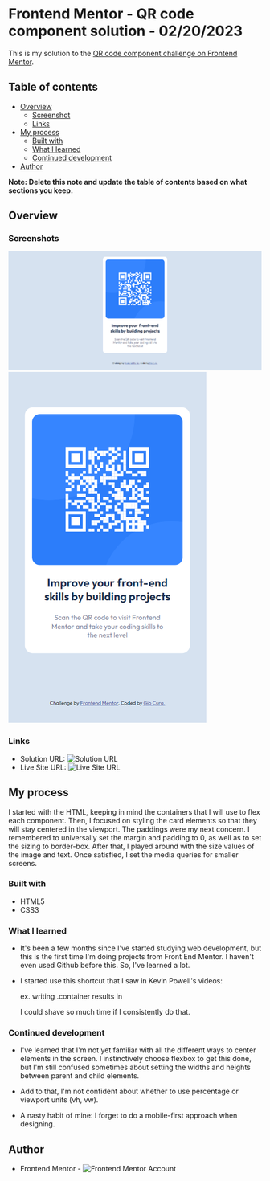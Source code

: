 # Frontend Mentor - QR code component solution - 02/20/2023

This is my solution to the [QR code component challenge on Frontend Mentor](https://www.frontendmentor.io/challenges/qr-code-component-iux_sIO_H).

## Table of contents

- [Overview](#overview)
  - [Screenshot](#screenshot)
  - [Links](#links)
- [My process](#my-process)
  - [Built with](#built-with)
  - [What I learned](#what-i-learned)
  - [Continued development](#continued-development)
- [Author](#author)

**Note: Delete this note and update the table of contents based on what sections you keep.**

## Overview

### Screenshots

![Desktop Screenshot](images/screenshot-desktop.png)
![Mobile Screenshot](images/screenshot-mobile.png)

### Links

- Solution URL: ![Solution URL](https://your-solution-url.com)
- Live Site URL: ![Live Site URL](https://gc5-qrcomponent.netlify.app)

## My process

I started with the HTML, keeping in mind the containers that I will use to flex each component.
Then, I focused on styling the card elements so that they will stay centered in the viewport. The paddings were my next concern. I remembered to universally set the margin and padding to 0, as well as to set the sizing to border-box. After that, I played around with the size values of the image and text. Once satisfied, I set the media queries for smaller screens.

### Built with

- HTML5
- CSS3

### What I learned

- It's been a few months since I've started studying web development, but this is the first time I'm doing projects from Front End Mentor. I haven't even used Github before this. So, I've learned a lot.

- I started use this shortcut that I saw in Kevin Powell's videos:

  ex. writing .container results in <div class="container"></div>

  I could shave so much time if I consistently do that.

### Continued development

- I've learned that I'm not yet familiar with all the different ways to center elements in the screen. I instinctively choose flexbox to get this done, but I'm still confused sometimes about setting the widths and heights between parent and child elements.

- Add to that, I'm not confident about whether to use percentage or viewport units (vh, vw).

- A nasty habit of mine: I forget to do a mobile-first approach when designing.

## Author

- Frontend Mentor - ![Frontend Mentor Account](https://www.frontendmentor.io/profile/GioCura)
